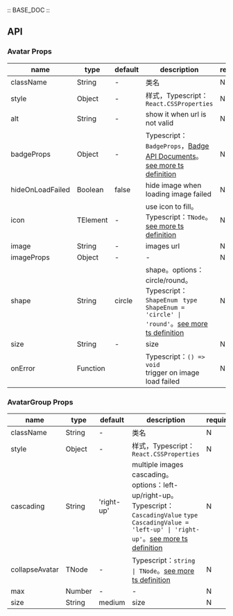 :: BASE_DOC ::

## API

### Avatar Props

name | type | default | description | required
-- | -- | -- | -- | --
className | String | - | 类名 | N
style | Object | - | 样式，Typescript：`React.CSSProperties` | N
alt | String | - | show it when url is not valid | N
badgeProps | Object | - | Typescript：`BadgeProps`，[Badge API Documents](./badge?tab=api)。[see more ts definition](https://github.com/TDesignOteam/tdesign-mobile-react/tree/develop/src/avatar/type.ts) | N
hideOnLoadFailed | Boolean | false | hide image when loading image failed | N
icon | TElement | - | use icon to fill。Typescript：`TNode`。[see more ts definition](https://github.com/TDesignOteam/tdesign-mobile-react/blob/develop/src/common.ts) | N
image | String | - | images url | N
imageProps | Object | - | \- | N
shape | String | circle | shape。options：circle/round。Typescript：`ShapeEnum ` `type ShapeEnum = 'circle' \| 'round'`。[see more ts definition](https://github.com/TDesignOteam/tdesign-mobile-react/tree/develop/src/avatar/type.ts) | N
size | String | - | size | N
onError | Function |  | Typescript：`() => void`<br/>trigger on image load failed | N

### AvatarGroup Props

name | type | default | description | required
-- | -- | -- | -- | --
className | String | - | 类名 | N
style | Object | - | 样式，Typescript：`React.CSSProperties` | N
cascading | String | 'right-up' | multiple images cascading。options：left-up/right-up。Typescript：`CascadingValue` `type CascadingValue = 'left-up' \| 'right-up'`。[see more ts definition](https://github.com/TDesignOteam/tdesign-mobile-react/tree/develop/src/avatar/type.ts) | N
collapseAvatar | TNode | - | Typescript：`string \| TNode`。[see more ts definition](https://github.com/TDesignOteam/tdesign-mobile-react/blob/develop/src/common.ts) | N
max | Number | - | \- | N
size | String | medium | size | N
